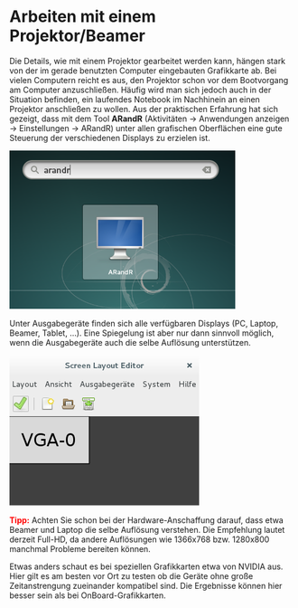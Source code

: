 # Arbeiten mit einem Projektor/Beamer

Die Details, wie mit einem Projektor gearbeitet werden kann, hängen stark von der im gerade benutzten Computer eingebauten Grafikkarte ab. 
Bei vielen Computern reicht es aus, den Projektor schon vor dem Bootvorgang am Computer anzuschließen. 
Häufig wird man sich jedoch auch in der Situation befinden, ein laufendes Notebook im Nachhinein an einen Projektor anschließen zu wollen. 
Aus der praktischen Erfahrung hat sich gezeigt, dass mit dem Tool **ARandR** (Aktivitäten -> Anwendungen anzeigen -> Einstellungen -> ARandR) unter allen grafischen Oberflächen eine gute Steuerung der verschiedenen Displays zu erzielen ist.

![](../../assets/arandr.png "ARandR")

Unter Ausgabegeräte finden sich alle verfügbaren Displays (PC, Laptop, Beamer, Tablet, …). Eine Spiegelung ist aber nur dann sinnvoll möglich, wenn die Ausgabegeräte auch die selbe Auflösung unterstützen.

![](../../assets/vga-0.png "VGA-0")

**<span style="color:red">Tipp:</span>** Achten Sie schon bei der Hardware-Anschaffung darauf, dass etwa Beamer und Laptop die selbe Auflösung verstehen. Die Empfehlung lautet derzeit Full-HD, da andere Auflösungen wie 1366x768 bzw. 1280x800 manchmal Probleme bereiten können.

Etwas anders schaut es bei speziellen Grafikkarten etwa von NVIDIA aus. Hier gilt es am besten vor Ort zu testen ob die Geräte ohne große Zeitanstrengung zueinander kompatibel sind. Die Ergebnisse können hier besser sein als bei OnBoard-Grafikkarten.
